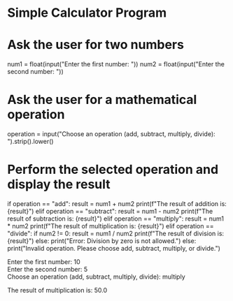 # Simple Calculator Program

# Ask the user for two numbers
num1 = float(input("Enter the first number: "))
num2 = float(input("Enter the second number: "))

# Ask the user for a mathematical operation
operation = input("Choose an operation (add, subtract, multiply, divide): ").strip().lower()

# Perform the selected operation and display the result
if operation == "add":
    result = num1 + num2
    print(f"The result of addition is: {result}")
elif operation == "subtract":
    result = num1 - num2
    print(f"The result of subtraction is: {result}")
elif operation == "multiply":
    result = num1 * num2
    print(f"The result of multiplication is: {result}")
elif operation == "divide":
    if num2 != 0:
        result = num1 / num2
        print(f"The result of division is: {result}")
    else:
        print("Error: Division by zero is not allowed.")
else:
    print("Invalid operation. Please choose add, subtract, multiply, or divide.")

Enter the first number: 10  
Enter the second number: 5  
Choose an operation (add, subtract, multiply, divide): multiply  

The result of multiplication is: 50.0

